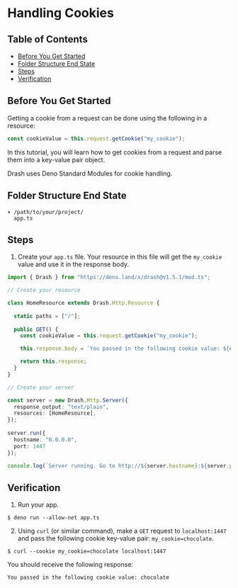 # Handling Cookies

## Table of Contents

* [Before You Get Started](#before-you-get-started)
* [Folder Structure End State](#folder-structure-end-state)
* [Steps](#steps)
* [Verification](#verification)

## Before You Get Started

Getting a cookie from a request can be done using the following in a resource:

```typescript
const cookieValue = this.request.getCookie("my_cookie");
```

In this tutorial, you will learn how to get cookies from a request and parse them into a key-value pair object.

Drash uses Deno Standard Modules for cookie handling.

## Folder Structure End State

```text
▾ /path/to/your/project/
  app.ts
```

## Steps

1. Create your `app.ts` file. Your resource in this file will get the `my_cookie` value and use it in the response body.

  ```typescript
  import { Drash } from "https://deno.land/x/drash@v1.5.1/mod.ts";

  // Create your resource

  class HomeResource extends Drash.Http.Resource {
   
    static paths = ["/"];
   
    public GET() {
      const cookieValue = this.request.getCookie("my_cookie");

      this.response.body = `You passed in the following cookie value: ${cookieValue}`;

      return this.response;
    }
  }

  // Create your server

  const server = new Drash.Http.Server({
    response_output: "text/plain",
    resources: [HomeResource],
  });
   
  server.run({
    hostname: "0.0.0.0",
    port: 1447
  });

  console.log(`Server running. Go to http://${server.hostname}:${server.port}.`);
  ```

## Verification

1. Run your app.

  ```shell
  $ deno run --allow-net app.ts
  ```

2. Using `curl` (or similar command), make a `GET` request to `localhost:1447` and pass the following cookie key-value pair: `my_cookie=chocolate`.

  ```shell
  $ curl --cookie my_cookie=chocolate localhost:1447
  ```

  You should receive the following response:

  ```text
  You passed in the following cookie value: chocolate
  ```